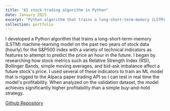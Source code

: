 ```yaml
---
title: "AI stock-trading algorithm in Python"
date: January 2025
excerpt: "Python algorithm that trains a long-short-term-memory (LSTM) machine-learning model on the past two years of stock data (hourly) for the S&P500 index with a variety of technical indicators as features to attempt to predict the price an hour in the future.<br/>"
collection: portfolio
---
```

I developed a Python algorithm that trains a long-short-term-memory (LSTM) machine-learning model on the past two years of stock data (hourly) for the S&P500 index with a variety of technical indicators as features to attempt to predict the price an hour in the future. I began by researching how stock metrics such as Relative Strength Index (RSI), Bollinger Bands, simple moving averages, and bid-ask imbalance affect a future stock's price. I used several of these indicators to train an ML model that is rigged to the Alpaca paper trading API so I can test in real time the model's profitability. When analyzed on the validation dataset, the model achieves significantly higher profitability than a simple buy-and-hold strategy. 

[Github Repository](https://github.com/dylan-jacobs/stock-prediction)
